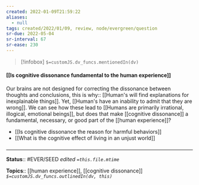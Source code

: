 ```yaml
---
created: 2022-01-09T21:59:22 
aliases:
  - null
tags: created/2022/01/09, review, node/evergreen/question 
sr-due: 2022-05-04
sr-interval: 67
sr-ease: 230
---
```

> [!infobox]
`$=customJS.dv_funcs.mentionedIn(dv)`

#### [[Is cognitive dissonance fundamental to the human experience]] 

Our brains are not designed for correcting the dissonance between thoughts and conclusions, this is 
why:: [[Human's will find explanations for inexplainable things]].
Yet, [[Human's have an inability to admit that they are wrong]].
We can see how these lead to [[Humans are primarily irrational, illogical, emotional beings]],
but does that make [[cognitive dissonance]] a fundamental, necessary, or good part of the [[human experience]]?

- [[Is cognitive dissonance the reason for harmful behaviors]]
- [[What is the cognitive effect of living in an unjust world]]

### <hr class="footnote"/>

**Status**:: #EVER/SEED 
*edited `=this.file.mtime`*

**Topics**:: [[human experience]], [[cognitive dissonance]]
*`$=customJS.dv_funcs.outlinedIn(dv, this)`*
